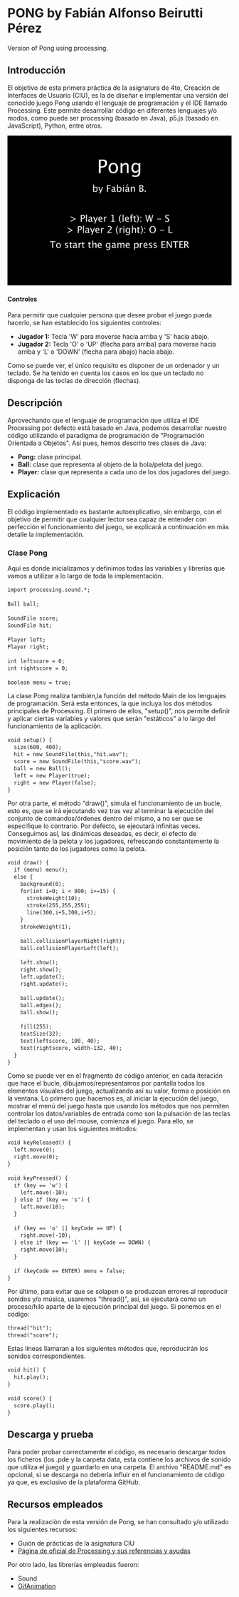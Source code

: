 # PONG by Fabián Alfonso Beirutti Pérez
Version of Pong using processing.

## Introducción
El objetivo de esta primera práctica de la asignatura de 4to, Creación de Interfaces de Usuario (CIU), es la de diseñar e implementar una versión del conocido juego Pong usando el lenguaje de programación y el IDE llamado Processing. Este permite desarrollar código en diferentes lenguajes y/o modos, como puede ser processing (basado en Java), p5.js (basado en JavaScript), Python, entre otros.
<p align="center"><img src="/pongGif.gif" alt="Pong using processing"></img></p>

#### Controles
Para permitir que cualquier persona que desee probar el juego pueda hacerlo, se han establecido los siguientes controles:
- **Jugador 1:** Tecla 'W' para moverse hacia arriba y 'S' hacia abajo.
- **Jugador 2:** Tecla 'O' o 'UP' (flecha para arriba) para moverse hacia arriba y 'L' o 'DOWN' (flecha para abajo) hacia abajo.

Como se puede ver, el único requisito es disponer de un ordenador y un teclado. Se ha tenido en cuenta los casos en los que un teclado no disponga de las teclas de dirección (flechas).

## Descripción
Aprovechando que el lenguaje de programación que utiliza el IDE Processing por defecto está basado en Java, podemos desarrollar nuestro código utilizando el paradigma de programación de "Programación Orientada a Objetos". Así pues, hemos descrito tres clases de Java:
- **Pong:** clase principal.
- **Ball:** clase que representa al objeto de la bola/pelota del juego.
- **Player:** clase que representa a cada uno de los dos jugadores del juego.

## Explicación
El código implementado es bastante autoexplicativo, sin embargo, con el objetivo de permitir que cualquier lector sea capaz de entender con perfección el funcionamiento del juego, se explicará a continuación en más detalle la implementación.

### Clase Pong
Aquí es donde inicializamos y definimos todas las variables y librerías que vamos a utilizar a lo largo de toda la implementación.
```
import processing.sound.*;

Ball ball;

SoundFile score;
SoundFile hit;

Player left;
Player right;

int leftscore = 0;
int rightscore = 0;

boolean menu = true;
```

La clase Pong realiza también,la función del método Main de los lenguajes de programación. Será esta entonces, la que incluya los dos métodos principales de Processing. El primero de ellos, "setup()", nos permite definir y aplicar ciertas variables y valores que serán "estáticos" a lo largo del funcionamiento de la aplicación.

```
void setup() {
  size(600, 400);
  hit = new SoundFile(this,"hit.wav");
  score = new SoundFile(this,"score.wav");
  ball = new Ball();
  left = new Player(true);
  right = new Player(false);
}
```

Por otra parte, el método "draw()", simula el funcionamiento de un bucle, esto es, que se irá ejecutando vez tras vez al terminar la ejecución del conjunto de comandos/órdenes dentro del mismo, a no ser que se especifique lo contrario. Por defecto, se ejecutará infinitas veces.
Conseguimos así, las dinámicas deseadas, es decir, el efecto de movimiento de la pelota y los jugadores, refrescando constantemente la posición tanto de los jugadores como la pelota.

```
void draw() {
  if (menu) menu();
  else {
    background(0);
    for(int i=0; i < 800; i+=15) {
      strokeWeight(10);
      stroke(255,255,255);
      line(300,i+5,300,i+5);
    }
    strokeWeight(1);
  
    ball.collisionPlayerRight(right);
    ball.collisionPlayerLeft(left);
  
    left.show();
    right.show();
    left.update();
    right.update();
  
    ball.update();
    ball.edges();
    ball.show();
  
    fill(255);
    textSize(32);
    text(leftscore, 100, 40);
    text(rightscore, width-132, 40);
  }
}
```

Como se puede ver en el fragmento de código anterior, en cada iteración que hace el bucle, dibujamos/representamos por pantalla todos los elementos visuales del juego, actualizando así su valor, forma o posición en la ventana. Lo primero que hacemos es, al iniciar la ejecución del juego, mostrar el menú del juego hasta que usando los métodos que nos permiten controlar los datos/variables de entrada como son la pulsación de las teclas del teclado o el uso del mouse, comienza el juego. Para ello, se implementan y usan los siguientes métodos:
```
void keyReleased() {
  left.move(0);
  right.move(0);
}

void keyPressed() {
  if (key == 'w') {
    left.move(-10);
  } else if (key == 's') {
    left.move(10);
  }

  if (key == 'o' || keyCode == UP) {
    right.move(-10);
  } else if (key == 'l' || keyCode == DOWN) {
    right.move(10);
  }
  
  if (keyCode == ENTER) menu = false;
}
```

Por último, para evitar que se solapen o se produzcan errores al reproducir sonidos y/o música, usaremos "thread()", así, se ejecutará como un proceso/hilo aparte de la ejecución principal del juego. Si ponemos en el código:
```
thread("hit");
thread("score");
```

Estas líneas llamaran a los siguientes métodos que, reproducirán los sonidos correspondientes.

```
void hit() {
  hit.play();
}

void score() {
  score.play();
}
```

## Descarga y prueba
Para poder probar correctamente el código, es necesario descargar todos los ficheros (los .pde y la carpeta data, esta contiene los archivos de sonido que utiliza el juego) y guardarlo en una carpeta. El archivo "README.md" es opcional, si se descarga no debería influir en el funcionamiento de código ya que, es exclusivo de la plataforma GitHub.

## Recursos empleados
Para la realización de esta versión de Pong, se han consultado y/o utilizado los siguientes recursos:
* Guión de prácticas de la asignatura CIU
* <a href="https://processing.org">Página de oficial de Processing y sus referencias y ayudas</a>

Por otro lado, las librerías empleadas fueron:
* Sound
* <a href="https://github.com/extrapixel/gif-animation">GifAnimation</a>
